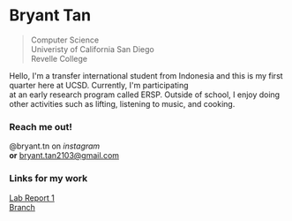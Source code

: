 
# Bryant Tan

> Computer Science   
> Univeristy of California San Diego   
> Revelle College     

Hello, I'm a transfer international student from Indonesia and this is my first quarter here at UCSD. Currently, I'm participating   
at an early research program called ERSP. Outside of school, I enjoy doing other activities such as lifting, listening to music, and cooking.   

### Reach me out!

@bryant.tn on *instagram*    
**or** bryant.tan2103@gmail.com    

### Links for my work   

[Lab Report 1]([lab-report-1-week-0.html](https://github.com/b4tan/cse15l-lab-reports/blob/main/lab-report-1-week-0.md))     
[Branch]([branch.html](https://github.com/b4tan/cse15l-lab-reports/blob/main/branch.md))

